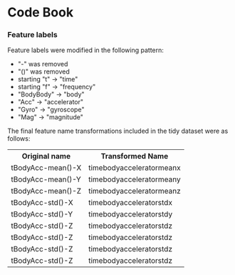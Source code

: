 Code Book
======================

### Feature labels

Feature labels were modified in the following pattern: 

* "-" was removed
* "()" was removed
* starting "t" -> "time"
* starting "f" -> "frequency"
* "BodyBody" -> "body"
* "Acc" -> "accelerator"
* "Gyro" -> "gyroscope"
* "Mag" -> "magnitude"

The final feature name transformations included in the tidy dataset were as follows:

<table>
    <tr>
        <th>Original name</th>
        <th>Transformed Name</th>
    </tr>
    <tr>
        <td>tBodyAcc-mean()-X</td>
        <td>timebodyacceleratormeanx</td>
    </tr>
    <tr>
        <td>tBodyAcc-mean()-Y</td>
        <td>timebodyacceleratormeany</td>
    </tr>
    <tr>
        <td>tBodyAcc-mean()-Z</td>
        <td>timebodyacceleratormeanz</td>
    </tr>
    <tr>
        <td>tBodyAcc-std()-X</td>
        <td>timebodyacceleratorstdx</td>
    </tr>
    <tr>
        <td>tBodyAcc-std()-Y</td>
        <td>timebodyacceleratorstdy</td>
    </tr>
    <tr>
        <td>tBodyAcc-std()-Z</td>
        <td>timebodyacceleratorstdz</td>
    </tr>
    <tr>
        <td>tBodyAcc-std()-Z</td>
        <td>timebodyacceleratorstdz</td>
    </tr>
    <tr>
        <td>tBodyAcc-std()-Z</td>
        <td>timebodyacceleratorstdz</td>
    </tr>
    <tr>
        <td>tBodyAcc-std()-Z</td>
        <td>timebodyacceleratorstdz</td>
    </tr>
</table>
